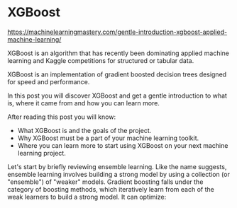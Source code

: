 # XGBoost

https://machinelearningmastery.com/gentle-introduction-xgboost-applied-machine-learning/

XGBoost is an algorithm that has recently been dominating applied machine learning and Kaggle competitions for structured or tabular data.

XGBoost is an implementation of gradient boosted decision trees designed for speed and performance.

In this post you will discover XGBoost and get a gentle introduction to what is, where it came from and how you can learn more.

After reading this post you will know:

- What XGBoost is and the goals of the project.
- Why XGBoost must be a part of your machine learning toolkit.
- Where you can learn more to start using XGBoost on your next machine learning project.


Let's start by briefly reviewing ensemble learning. Like the name suggests, ensemble learning involves building a strong model by using a collection (or "ensemble") of "weaker" models.  Gradient boosting falls under the category of boosting methods, which iteratively learn from each of the weak learners to build a strong model. It can optimize:

